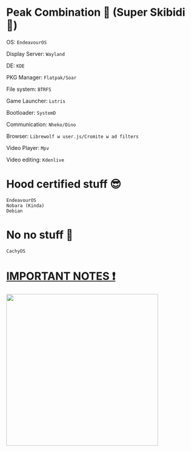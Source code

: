 # Peak Combination 👑 (Super Skibidi 🚽)

OS: `EndeavourOS`

Display Server: `Wayland`

DE: `KDE`

PKG Manager: `Flatpak/Soar`

File system: `BTRFS`

Game Launcher: `Lutris`

Bootloader: `SystemD`

Communication: `Nheko/Dino`

Browser: `Librewolf w user.js/Cromite w ad filters`

Video Player: `Mpv`

Video editing: `Kdenlive`

# Hood certified stuff 😎
```
EndeavourOS
Nobara (Kinda)
Debian
```

# No no stuff 💩
```
CachyOS
```

# [IMPORTANT NOTES ❗](https://github.com/Twig6943/dotfiles/tree/main/Notes)

<img src="https://www.shutterstock.com/shutterstock/photos/78610579/display_1500/stock-photo-fire-flaming-letter-a-78610579.jpg" width="400"/>
